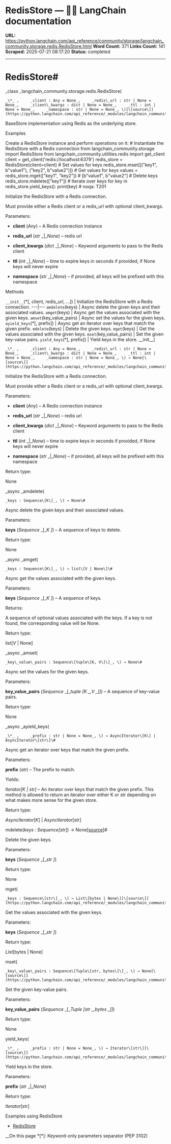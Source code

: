 # RedisStore — 🦜🔗 LangChain  documentation

**URL:** https://python.langchain.com/api_reference/community/storage/langchain_community.storage.redis.RedisStore.html
**Word Count:** 371
**Links Count:** 141
**Scraped:** 2025-07-21 08:17:20
**Status:** completed

---

# RedisStore\#

_class _langchain\_community.storage.redis.RedisStore\(

    _\*_ ,     _client : Any = None_,     _redis\_url : str | None = None_,     _client\_kwargs : dict | None = None_,     _ttl : int | None = None_,     _namespace : str | None = None_, \)[\[source\]](https://python.langchain.com/api_reference/_modules/langchain_community/storage/redis.html#RedisStore)\#     

BaseStore implementation using Redis as the underlying store.

Examples

Create a RedisStore instance and perform operations on it:               # Instantiate the RedisStore with a Redis connection     from langchain_community.storage import RedisStore     from langchain_community.utilities.redis import get_client          client = get_client('redis://localhost:6379')     redis_store = RedisStore(client=client)          # Set values for keys     redis_store.mset([("key1", b"value1"), ("key2", b"value2")])          # Get values for keys     values = redis_store.mget(["key1", "key2"])     # [b"value1", b"value2"]          # Delete keys     redis_store.mdelete(["key1"])          # Iterate over keys     for key in redis_store.yield_keys():         print(key)  # noqa: T201     

Initialize the RedisStore with a Redis connection.

Must provide either a Redis client or a redis\_url with optional client\_kwargs.

Parameters:     

  * **client** \(_Any_\) – A Redis connection instance

  * **redis\_url** \(_str_ _|__None_\) – redis url

  * **client\_kwargs** \(_dict_ _|__None_\) – Keyword arguments to pass to the Redis client

  * **ttl** \(_int_ _|__None_\) – time to expire keys in seconds if provided, if None keys will never expire

  * **namespace** \(_str_ _|__None_\) – if provided, all keys will be prefixed with this namespace

Methods

`__init__`\(\*\[, client, redis\_url, ...\]\) | Initialize the RedisStore with a Redis connection.   ---|---   `amdelete`\(keys\) | Async delete the given keys and their associated values.   `amget`\(keys\) | Async get the values associated with the given keys.   `amset`\(key\_value\_pairs\) | Async set the values for the given keys.   `ayield_keys`\(\*\[, prefix\]\) | Async get an iterator over keys that match the given prefix.   `mdelete`\(keys\) | Delete the given keys.   `mget`\(keys\) | Get the values associated with the given keys.   `mset`\(key\_value\_pairs\) | Set the given key-value pairs.   `yield_keys`\(\*\[, prefix\]\) | Yield keys in the store.      \_\_init\_\_\(

    _\*_ ,     _client : Any = None_,     _redis\_url : str | None = None_,     _client\_kwargs : dict | None = None_,     _ttl : int | None = None_,     _namespace : str | None = None_, \) → None[\[source\]](https://python.langchain.com/api_reference/_modules/langchain_community/storage/redis.html#RedisStore.__init__)\#     

Initialize the RedisStore with a Redis connection.

Must provide either a Redis client or a redis\_url with optional client\_kwargs.

Parameters:     

  * **client** \(_Any_\) – A Redis connection instance

  * **redis\_url** \(_str_ _|__None_\) – redis url

  * **client\_kwargs** \(_dict_ _|__None_\) – Keyword arguments to pass to the Redis client

  * **ttl** \(_int_ _|__None_\) – time to expire keys in seconds if provided, if None keys will never expire

  * **namespace** \(_str_ _|__None_\) – if provided, all keys will be prefixed with this namespace

Return type:     

None

_async _amdelete\(

    _keys : Sequence\[K\]_, \) → None\#     

Async delete the given keys and their associated values.

Parameters:     

**keys** \(_Sequence_ _\[__K_ _\]_\) – A sequence of keys to delete.

Return type:     

None

_async _amget\(

    _keys : Sequence\[K\]_, \) → list\[V | None\]\#     

Async get the values associated with the given keys.

Parameters:     

**keys** \(_Sequence_ _\[__K_ _\]_\) – A sequence of keys.

Returns:     

A sequence of optional values associated with the keys. If a key is not found, the corresponding value will be None.

Return type:     

list\[_V_ | None\]

_async _amset\(

    _key\_value\_pairs : Sequence\[tuple\[K, V\]\]_, \) → None\#     

Async set the values for the given keys.

Parameters:     

**key\_value\_pairs** \(_Sequence_ _\[__tuple_ _\[__K_ _,__V_ _\]__\]_\) – A sequence of key-value pairs.

Return type:     

None

_async _ayield\_keys\(

    _\*_ ,     _prefix : str | None = None_, \) → AsyncIterator\[K\] | AsyncIterator\[str\]\#     

Async get an iterator over keys that match the given prefix.

Parameters:     

**prefix** \(_str_\) – The prefix to match.

Yields:     

_Iterator\[K | str\]_ – An iterator over keys that match the given prefix. This method is allowed to return an iterator over either K or str depending on what makes more sense for the given store.

Return type:     

_AsyncIterator_\[_K_\] | _AsyncIterator_\[str\]

mdelete\(_keys : Sequence\[str\]_\) → None[\[source\]](https://python.langchain.com/api_reference/_modules/langchain_community/storage/redis.html#RedisStore.mdelete)\#     

Delete the given keys.

Parameters:     

**keys** \(_Sequence_ _\[__str_ _\]_\)

Return type:     

None

mget\(

    _keys : Sequence\[str\]_, \) → List\[bytes | None\][\[source\]](https://python.langchain.com/api_reference/_modules/langchain_community/storage/redis.html#RedisStore.mget)\#     

Get the values associated with the given keys.

Parameters:     

**keys** \(_Sequence_ _\[__str_ _\]_\)

Return type:     

_List_\[bytes | None\]

mset\(

    _key\_value\_pairs : Sequence\[Tuple\[str, bytes\]\]_, \) → None[\[source\]](https://python.langchain.com/api_reference/_modules/langchain_community/storage/redis.html#RedisStore.mset)\#     

Set the given key-value pairs.

Parameters:     

**key\_value\_pairs** \(_Sequence_ _\[__Tuple_ _\[__str_ _,__bytes_ _\]__\]_\)

Return type:     

None

yield\_keys\(

    _\*_ ,     _prefix : str | None = None_, \) → Iterator\[str\][\[source\]](https://python.langchain.com/api_reference/_modules/langchain_community/storage/redis.html#RedisStore.yield_keys)\#     

Yield keys in the store.

Parameters:     

**prefix** \(_str_ _|__None_\)

Return type:     

_Iterator_\[str\]

Examples using RedisStore

  * [RedisStore](https://python.langchain.com/docs/integrations/stores/redis/)

__On this page   *[\*]: Keyword-only parameters separator (PEP 3102)